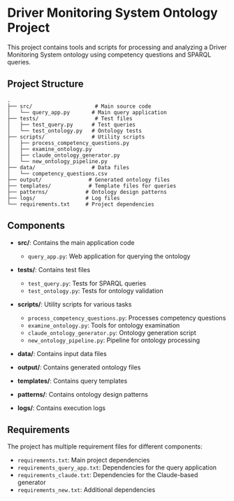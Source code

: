# Driver Monitoring System Ontology Project

This project contains tools and scripts for processing and analyzing a Driver Monitoring System ontology using competency questions and SPARQL queries.

## Project Structure

```
.
├── src/                    # Main source code
│   └── query_app.py       # Main query application
├── tests/                  # Test files
│   ├── test_query.py      # Test queries
│   └── test_ontology.py   # Ontology tests
├── scripts/               # Utility scripts
│   ├── process_competency_questions.py
│   ├── examine_ontology.py
│   ├── claude_ontology_generator.py
│   └── new_ontology_pipeline.py
├── data/                  # Data files
│   └── competency_questions.csv
├── output/               # Generated ontology files
├── templates/            # Template files for queries
├── patterns/            # Ontology design patterns
├── logs/                # Log files
└── requirements.txt     # Project dependencies
```

## Components

- **src/**: Contains the main application code
  - `query_app.py`: Web application for querying the ontology

- **tests/**: Contains test files
  - `test_query.py`: Tests for SPARQL queries
  - `test_ontology.py`: Tests for ontology validation

- **scripts/**: Utility scripts for various tasks
  - `process_competency_questions.py`: Processes competency questions
  - `examine_ontology.py`: Tools for ontology examination
  - `claude_ontology_generator.py`: Ontology generation script
  - `new_ontology_pipeline.py`: Pipeline for ontology processing

- **data/**: Contains input data files
- **output/**: Contains generated ontology files
- **templates/**: Contains query templates
- **patterns/**: Contains ontology design patterns
- **logs/**: Contains execution logs

## Requirements

The project has multiple requirement files for different components:
- `requirements.txt`: Main project dependencies
- `requirements_query_app.txt`: Dependencies for the query application
- `requirements_claude.txt`: Dependencies for the Claude-based generator
- `requirements_new.txt`: Additional dependencies 